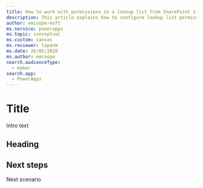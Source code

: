 ```yaml
---
title: How to work with permissions in a lookup list from SharePoint site.. | Microsoft Docs
description: This article explains how to configure lookup list permissions in SharePoint when using a canvas app.
author: emcoope-msft
ms.service: powerapps
ms.topic: conceptual
ms.custom: canvas
ms.reviewer: tapanm
ms.date: 26/05/2020
ms.author: emcoope
search.audienceType: 
  - maker
search.app: 
  - PowerApps
---
```

# Title

Intro text

## Heading


## Next steps

Next scenario


